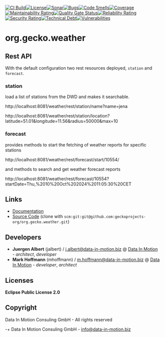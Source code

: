 [![CI Build](https://github.com/geckoprojects-org/org.gecko.weather/actions/workflows/build.yml/badge.svg)](https://github.com/geckoprojects-org/org.gecko.weather/actions/workflows/build.yml)[![License](https://github.com/geckoprojects-org/org.gecko.weather/actions/workflows/license.yml/badge.svg)](https://github.com/geckoprojects-org/org.gecko.weather/actions/workflows/license.yml )[![Sonar](https://github.com/geckoprojects-org/org.gecko.weather/actions/workflows/sonar.yml/badge.svg)](https://github.com/geckoprojects-org/org.gecko.weather/actions/workflows/sonar.yml )[![Bugs](https://sonarcloud.io/api/project_badges/measure?project=geckoprojects-org_org.gecko.weather&metric=bugs)](https://sonarcloud.io/dashboard?id=geckoprojects-org_org.gecko.weather)[![Code Smells](https://sonarcloud.io/api/project_badges/measure?project=geckoprojects-org_org.gecko.weather&metric=code_smells)](https://sonarcloud.io/dashboard?id=geckoprojects-org_org.gecko.weather)[![Coverage](https://sonarcloud.io/api/project_badges/measure?project=geckoprojects-org_org.gecko.weather&metric=coverage)](https://sonarcloud.io/dashboard?id=geckoprojects-org_org.gecko.weather)[![Maintainability Rating](https://sonarcloud.io/api/project_badges/measure?project=geckoprojects-org_org.gecko.weather&metric=sqale_rating)](https://sonarcloud.io/dashboard?id=geckoprojects-org_org.gecko.weather)[![Quality Gate Status](https://sonarcloud.io/api/project_badges/measure?project=geckoprojects-org_org.gecko.weather&metric=alert_status)](https://sonarcloud.io/dashboard?id=geckoprojects-org_org.gecko.weather)[![Reliability Rating](https://sonarcloud.io/api/project_badges/measure?project=geckoprojects-org_org.gecko.weather&metric=reliability_rating)](https://sonarcloud.io/dashboard?id=geckoprojects-org_org.gecko.weather)[![Security Rating](https://sonarcloud.io/api/project_badges/measure?project=geckoprojects-org_org.gecko.weather&metric=security_rating)](https://sonarcloud.io/dashboard?id=geckoprojects-org_org.gecko.weather)[![Technical Debt](https://sonarcloud.io/api/project_badges/measure?project=geckoprojects-org_org.gecko.weather&metric=sqale_index)](https://sonarcloud.io/dashboard?id=geckoprojects-org_org.gecko.weather)[![Vulnerabilities](https://sonarcloud.io/api/project_badges/measure?project=geckoprojects-org_org.gecko.weather&metric=vulnerabilities)](https://sonarcloud.io/dashboard?id=geckoprojects-org_org.gecko.weather)

# org.gecko.weather



## Rest API

With the default configuration two rest resources deployed, ```station``` and ```forecast```.  

### station 

load a list of stations from the DWD and makes it searchable.

http://localhost:8081/weather/rest/station/name?name=jena

http://localhost:8081/weather/rest/station/location?latitude=51.01&longitude=11.56&radius=50000&max=10

### forecast

provides methods to start the fetching of weather reports for specific stations

http://localhost:8081/weather/rest/forecast/start/10554/

and methods to search and get weather forecast reports

http://localhost:8081/weather/rest/forecast/10554?startDate=Thu,%2010%20Oct%202024%2011:05:30%20CET



## Links

* [Documentation](https://github.com/geckoprojects-org/org.gecko.weather)
* [Source Code](https://github.com/geckoprojects-org/org.gecko.weather) (clone with `scm:git:git@github.com:geckoprojects-org/org.gecko.weather.git`)


## Developers

* **Juergen Albert** (jalbert) / [j.albert@data-in-motion.biz](mailto:j.albert@data-in-motion.biz) @ [Data In Motion](https://www.datainmotion.de) - *architect*, *developer*
* **Mark Hoffmann** (mhoffmann) / [m.hoffmann@data-in-motion.biz](mailto:m.hoffmann@data-in-motion.biz) @ [Data In Motion](https://www.datainmotion.de) - *developer*, *architect*

## Licenses

**Eclipse Public License 2.0**

## Copyright

Data In Motion Consuling GmbH - All rights reserved

-+
Data In Motion Consuling GmbH - [info@data-in-motion.biz](mailto:info@data-in-motion.biz)
